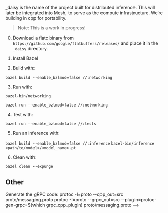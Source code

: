 _daisy is the name of the project built for distributed inference. This will later be integrated into Mesh, to serve as the compute infrastructure. We’re building in cpp for portability.

> Note: This is a work in progress!

0. Download a flatc binary from `https://github.com/google/flatbuffers/releases/` and place it in the `_daisy` directory.

1. Install Bazel

2. Build with:

`bazel build --enable_bzlmod=false //:networking`

3. Run with:

`bazel-bin/networking`

`bazel run --enable_bzlmod=false //:networking`

4. Test with:

`bazel run --enable_bzlmod=false //:tests`

5. Run an inference with:

`bazel build --enable_bzlmod=false //:inference`
`bazel-bin/inference <path/to/model>/<model_name>.pt`

6. Clean with:

`bazel clean --expunge `


## Other

Generate the gRPC code:
protoc -I=proto --cpp_out=src proto/messaging.proto
protoc -I=proto --grpc_out=src --plugin=protoc-gen-grpc=$(which grpc_cpp_plugin) proto/messaging.proto -->
